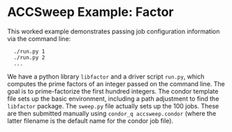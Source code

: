 # ACCSweep Example: Factor

This worked example demonstrates passing job configuration information
via the command line:

```
  ./run.py 1
  ./run.py 2
  ...
```

We have a python library `libfactor` and a driver script `run.py`, which computes the prime factors of an integer passed on the command line.
The goal is to prime-factorize the first hundred integers.
The condor template file sets up the basic environment, including a path adjustment to find the `libfactor` package.
The `sweep.py` file actually sets up the 100 jobs. These are then submitted manually using `condor_q accsweep.condor` (where the latter filename is the default name for the condor job file).
